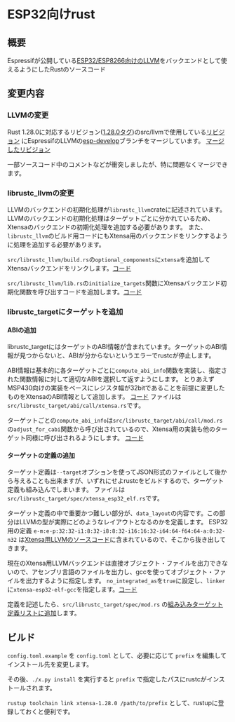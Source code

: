 # ESP32向けrust

## 概要

Espressifが公開している[ESP32/ESP8266向けのLLVM](https://github.com/espressif/llvm-xtensa)をバックエンドとして使えるようにしたRustのソースコード

## 変更内容

### LLVMの変更

Rust 1.28.0に対応するリビジョン([1.28.0タグ](https://github.com/ciniml/rust/commit/9634041f0e8c0f3191d2867311276f19d0a42564))のsrc/llvmで使用している[リビジョン](https://github.com/ciniml/rust-llvm-xtensa/commit/1c817c7a0c828b8fc8e8e462afbe5db41c7052d1)
にEspressifのLLVMの[esp-develop](https://github.com/ciniml/rust-llvm-xtensa/commit/06445bd6203b8aeedc8a83e27c37ed17ad620d18)ブランチをマージしています。
[マージしたリビジョン](https://github.com/ciniml/rust-llvm-xtensa/commit/1978d12092e4bbcd33f5204d6d4922f90063e1b1)

一部ソースコード中のコメントなどが衝突しましたが、特に問題なくマージできます。

### librustc_llvmの変更

LLVMのバックエンドの初期化処理が`librustc_llvm`crateに記述されています。LLVMのバックエンドの初期化処理はターゲットごとに分かれているため、Xtensaのバックエンドの初期化処理を追加する必要があります。
また、`librustc_llvm`のビルド用コードにもXtensa用のバックエンドをリンクするように処理を追加する必要があります。

`src/librustc_llvm/build.rs`の`optional_components`に`xtensa`を追加してXtensaバックエンドをリンクします。[コード](https://github.com/ciniml/rust/commit/376c28f6d694abd740c6fe8b9f7f55f3d4658227#diff-b0767d8366aa7e0a83a847d53032dfd4R85)

`src/librustc_llvm/lib.rs`の`initialize_targets`関数にXtensaバックエンド初期化関数を呼び出すコードを追加します。[コード](https://github.com/ciniml/rust/commit/376c28f6d694abd740c6fe8b9f7f55f3d4658227#diff-85aa9e626e803ce4f4f28165e437040bR383)

### librustc_targetにターゲットを追加

#### ABIの追加

librustc_targetにはターゲットのABI情報が含まれています。ターゲットのABI情報が見つからないと、ABIが分からないというエラーでrustcが停止します。

ABI情報は基本的に各ターゲットごとに`compute_abi_info`関数を実装し、指定された関数情報に対して適切なABIを選択して返すようにします。
とりあえずMSP430向けの実装をベースにレジスタ幅が32bitであることを前提に変更したものをXtensaのABI情報として追加します。 [コード](https://github.com/ciniml/rust/commit/376c28f6d694abd740c6fe8b9f7f55f3d4658227#diff-63ab7b66afab3dabdce3f50b2cc643c9)
ファイルは`src/librustc_target/abi/call/xtensa.rs`です。

ターゲットごとの`compute_abi_info`は`src/librustc_target/abi/call/mod.rs`の`adjust_for_cabi`関数から呼び出されているので、Xtensa用の実装も他のターゲット同様に呼び出されるようにします。 [コード](https://github.com/ciniml/rust/commit/376c28f6d694abd740c6fe8b9f7f55f3d4658227#diff-ca7ebaf48755bce9c4e33a1c2d2b9e52R502)

#### ターゲットの定義の追加

ターゲット定義は`--target`オプションを使ってJSON形式のファイルとして後から与えることも出来ますが、いずれにせよrustcをビルドするので、ターゲット定義も組み込んでしまいます。
ファイルは`src/librustc_target/spec/xtensa_esp32_elf.rs`です。

ターゲット定義の中で重要かつ難しい部分が、`data_layout`の内容です。この部分はLLVMの型が実際にどのようなレイアウトとなるのかを定義します。
ESP32用の定義 `e-m:e-p:32:32-i1:8:32-i8:8:32-i16:16:32-i64:64-f64:64-a:0:32-n32`  は[Xtensa用LLVMのソースコード](https://github.com/espressif/llvm-xtensa/blob/esp-develop/lib/Target/Xtensa/XtensaTargetMachine.cpp#L37)に含まれているので、そこから抜き出してきます。

現在のXtensa用LLVMバックエンドは直接オブジェクト・ファイルを出力できないので、アセンブリ言語のファイルを出力し、gccを使ってオブジェクト・ファイルを出力するように指定します。
`no_integrated_as`を`true`に設定し、`linker`に`xtensa-esp32-elf-gcc`を指定します。[コード](https://github.com/ciniml/rust/commit/376c28f6d694abd740c6fe8b9f7f55f3d4658227#diff-5dc2d1c868898cb6abb8104a14c94f76R37)

定義を記述したら、`src/librustc_target/spec/mod.rs` の[組み込みターゲット定義リストに追加](https://github.com/ciniml/rust/commit/376c28f6d694abd740c6fe8b9f7f55f3d4658227#diff-45afaeaca1fcebbc65b0315c52bdf799R371)します。

## ビルド

`config.toml.example` を `config.toml` として、必要に応じて `prefix` を編集してインストール先を変更します。

その後、`./x.py install` を実行すると `prefix` で指定したパスにrustcがインストールされます。

`rustup toolchain link xtensa-1.28.0 /path/to/prefix` として、rustupに登録しておくと便利です。
